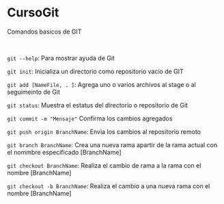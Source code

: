 # CursoGit


Comandos basicos de GIT

<br>

`git --help`: Para mostrar ayuda de Git

`git init`: Inicializa un directorio como repositorio vacio de GIT

`git add [NameFile, . ]`: Agrega uno o varios archivos al stage o al seguimeinto de Git

`git status`: Muestra el estatus del directorio o repositorio de Git

`git commit -m "Mensaje"` Confirma los cambios agregados

`git push origin BranchName`: Envia los cambios al repositorio remoto

`git branch BranchName`: Crea una nueva rama apartir de la rama actual con el nommbre especificado [BranchName]

`git checkout BranchName`: Realiza el cambio de rama a la rama con el nombre [BranchName]

`git checkout -b BranchName`: Realiza el cambio a una nueva rama con el nombre [BranchName]

